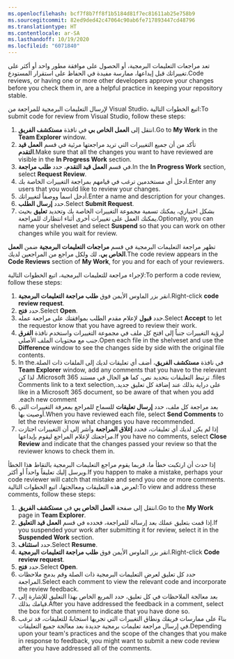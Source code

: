 ```yaml
---
ms.openlocfilehash: bcf7f8b7ff8f1b5184d81f7ec81611ab25e758b9
ms.sourcegitcommit: 82ed9ded42c47064c90ab6fe717893447cd48796
ms.translationtype: HT
ms.contentlocale: ar-SA
ms.lasthandoff: 10/19/2020
ms.locfileid: "6071840"
---
```


<span data-ttu-id="71e3f-101">تعد مراجعات التعليمات البرمجية، أو الحصول على موافقة مطور واحد أو أكثر على تغييراتك قبل ‏‏إيداعها، ممارسة مفيدة في الحفاظ على استقرار المستودع.</span><span class="sxs-lookup"><span data-stu-id="71e3f-101">Code reviews, or having one or more other developers approve your changes before you check them in, are a helpful practice in keeping your repository stable.</span></span>

<span data-ttu-id="71e3f-102">لإرسال التعليمات البرمجية للمراجعة من Visual Studio، اتبع الخطوات التالية:</span><span class="sxs-lookup"><span data-stu-id="71e3f-102">To submit code for review from Visual Studio, follow these steps:</span></span>

1.  <span data-ttu-id="71e3f-103">انتقل إلى **العمل الخاص بي** في نافذة **مستكشف الفريق**.</span><span class="sxs-lookup"><span data-stu-id="71e3f-103">Go to **My Work** in the **Team Explorer** window.</span></span>
2.  <span data-ttu-id="71e3f-104">تأكد من أن جميع التغييرات التي تريد مراجعتها مرئية في قسم **العمل قيد التقدم**.</span><span class="sxs-lookup"><span data-stu-id="71e3f-104">Make sure that all the changes you want to have reviewed are visible in the **In Progress Work** section.</span></span>
3.  <span data-ttu-id="71e3f-105">في قسم **العمل قيد التقدم**، حدد **طلب مراجعة**.</span><span class="sxs-lookup"><span data-stu-id="71e3f-105">In the **In Progress Work** section, select **Request Review**.</span></span>
4.  <span data-ttu-id="71e3f-106">أدخل أي مستخدمين ترغب في قيامهم بمراجعة التغييرات الخاصة بك.</span><span class="sxs-lookup"><span data-stu-id="71e3f-106">Enter any users that you would like to review your changes.</span></span>
5.  <span data-ttu-id="71e3f-107">أدخل اسماً ووصفاً لتغييراتك.</span><span class="sxs-lookup"><span data-stu-id="71e3f-107">Enter a name and description for your changes.</span></span>
6.  <span data-ttu-id="71e3f-108">حدد **إرسال الطلب**.</span><span class="sxs-lookup"><span data-stu-id="71e3f-108">Select **Submit Request**.</span></span>
7.  <span data-ttu-id="71e3f-109">بشكل اختياري، يمكنك تسمية مجموعة التغييرات الخاصة بك وتحديد **تعليق** بحيث يمكنك العمل على تغييرات أخرى أثناء انتظارك للمراجعة.</span><span class="sxs-lookup"><span data-stu-id="71e3f-109">Optionally, you can name your shelveset and select **Suspend** so that you can work on other changes while you wait for review.</span></span>

<span data-ttu-id="71e3f-110">تظهر مراجعة التعليمات البرمجية في قسم **مراجعات التعليمات البرمجية** ضمن **العمل الخاص بي**، لك ولكل مراجع من المراجعين لديك.</span><span class="sxs-lookup"><span data-stu-id="71e3f-110">The code review appears in the **Code Reviews** section of **My Work**, for you and for each of your reviewers.</span></span> 

<span data-ttu-id="71e3f-111">لإجراء مراجعة للتعليمات البرمجية، اتبع الخطوات التالية:</span><span class="sxs-lookup"><span data-stu-id="71e3f-111">To perform a code review, follow these steps:</span></span>

1.  <span data-ttu-id="71e3f-112">انقر بزر الماوس الأيمن فوق **طلب مراجعة التعليمات البرمجية**.</span><span class="sxs-lookup"><span data-stu-id="71e3f-112">Right-click **code review request**.</span></span>
2.  <span data-ttu-id="71e3f-113">حدد **فتح**.</span><span class="sxs-lookup"><span data-stu-id="71e3f-113">Select **Open**.</span></span>
3.  <span data-ttu-id="71e3f-114">حدد **قبول** لإعلام مقدم الطلب بموافقتك على مراجعة عمله.</span><span class="sxs-lookup"><span data-stu-id="71e3f-114">Select **Accept** to let the requestor know that you have agreed to review their work.</span></span>
4.  <span data-ttu-id="71e3f-115">افتح كل ملف في مجموعة التغييرات واستخدم نافذة **الفرق** ‎لرؤية التغييرات جنباً إلى جنب مع محتويات الملف الأصلي.</span><span class="sxs-lookup"><span data-stu-id="71e3f-115">Open each file in the shelveset and use the **Difference** window to see the changes side by side with the original file contents.</span></span>
5.  <span data-ttu-id="71e3f-116">في نافذة **‬‏‫مستكشف الفريق**، أضف أي تعليقات لديك إلى الملفات ذات الصلة.</span><span class="sxs-lookup"><span data-stu-id="71e3f-116">In the **Team Explorer** window, add any comments that you have to the relevant files.</span></span> <span data-ttu-id="71e3f-117">ترتبط التعليقات بتحديد نص، كما هو الحال في مستند Microsoft 365، لذا كن على دراية بذلك عند إضافة كل تعليق جديد.</span><span class="sxs-lookup"><span data-stu-id="71e3f-117">Comments link to a text selection, like in a Microsoft 365 document, so be aware of that when you add each new comment.</span></span>
6.  <span data-ttu-id="71e3f-118">بعد مراجعة كل ملف، حدد **إرسال تعليقات** للسماح للمراجع بمعرفة التغييرات التي أوصيت بها.</span><span class="sxs-lookup"><span data-stu-id="71e3f-118">When you have reviewed each file, select **Send Comments** to let the reviewer know what changes you have recommended.</span></span>
7.  <span data-ttu-id="71e3f-119">إذا لم يكن لديك أي تعليقات، فحدد **إغلاق المراجعة** وأشر إلى أن التغييرات اجتازت مراجعتك لإعلام المراجع ليقوم بإيداعها.</span><span class="sxs-lookup"><span data-stu-id="71e3f-119">If you have no comments, select **Close Review** and indicate that the changes passed your review so that the reviewer knows to check them in.</span></span>

<span data-ttu-id="71e3f-120">إذا حدث أن ارتكبت خطأ ما، فربما يقوم مراجع التعليمات البرمجية بالتقاط هذا الخطأ ويرسل إليك تعليقاً واحداً أو أكثر.</span><span class="sxs-lookup"><span data-stu-id="71e3f-120">If you happen to make a mistake, perhaps your code reviewer will catch that mistake and send you one or more comments.</span></span> <span data-ttu-id="71e3f-121">لعرض هذه التعليقات ومعالجتها، اتبع الخطوات التالية:</span><span class="sxs-lookup"><span data-stu-id="71e3f-121">To view and address these comments, follow these steps:</span></span>

1.  <span data-ttu-id="71e3f-122">انتقل إلى صفحة **العمل الخاص بي** في **مستكشف الفريق**.</span><span class="sxs-lookup"><span data-stu-id="71e3f-122">Go to the **My Work** page in **Team Explorer**.</span></span>
2.  <span data-ttu-id="71e3f-123">إذا قمت بتعليق عملك بعد إرساله للمراجعة، فحدده    في قسم **العمل قيد التعليق**.</span><span class="sxs-lookup"><span data-stu-id="71e3f-123">If you suspended your work after submitting it for review, select it    in the **Suspended Work** section.</span></span>
3.  <span data-ttu-id="71e3f-124">حدد **استئناف**.</span><span class="sxs-lookup"><span data-stu-id="71e3f-124">Select **Resume**.</span></span>
4.  <span data-ttu-id="71e3f-125">انقر بزر الماوس الأيمن فوق **طلب مراجعة التعليمات البرمجية**.</span><span class="sxs-lookup"><span data-stu-id="71e3f-125">Right-click **Code review request**.</span></span>
5.  <span data-ttu-id="71e3f-126">حدد **فتح**.</span><span class="sxs-lookup"><span data-stu-id="71e3f-126">Select **Open**.</span></span>
6.  <span data-ttu-id="71e3f-127">حدد كل تعليق لعرض التعليمات البرمجية ذات الصلة وقم بدمج ملاحظات المراجعة.</span><span class="sxs-lookup"><span data-stu-id="71e3f-127">Select each comment to view the relevant code and incorporate the review feedback.</span></span>
7.  <span data-ttu-id="71e3f-128">بعد معالجة الملاحظات في كل تعليق، حدد المربع الخاص بهذا التعليق للإشارة إلى قيامك بذلك.</span><span class="sxs-lookup"><span data-stu-id="71e3f-128">After you have addressed the feedback in a comment, select the box for that comment to indicate that you have done so.</span></span>
8.  <span data-ttu-id="71e3f-129">بناءً على ممارسات فريقك ونطاق التغييرات التي تجريها استجابةً للتعليقات، قد ترغب في إرسال مراجعة تعليمات برمجية جديدة بعد معالجة جميع التعليقات.</span><span class="sxs-lookup"><span data-stu-id="71e3f-129">Depending upon your team's practices and the scope of the changes that you make in response to feedback, you might want to submit a new code review after you have addressed all of the comments.</span></span>
